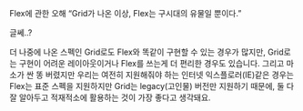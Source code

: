 Flex에 관한 오해
“Grid가 나온 이상, Flex는 구시대의 유물일 뿐이다.”

글쎄..?

더 나중에 나온 스펙인 Grid로도 Flex와 똑같이 구현할 수 있는 경우가 많지만, Grid로는 구현이 어려운 레이아웃이거나 Flex를 쓰는게 더 편리한 경우도 있습니다. 그리고 마소가 싼 똥 버렸지만 우리는 여전히 지원해줘야 하는 인터넷 익스플로러(IE)같은 경우는 Flex는 표준 스펙을 지원하지만 Grid는 legacy(고인물) 버전만 지원하기 때문에, 둘 다 잘 알아두고 적재적소에 활용하는 것이 가장 좋다고 생각돼요.
